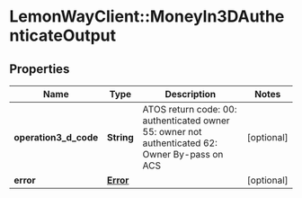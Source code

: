 # LemonWayClient::MoneyIn3DAuthenticateOutput

## Properties
Name | Type | Description | Notes
------------ | ------------- | ------------- | -------------
**operation3_d_code** | **String** | ATOS return code:  00: authenticated owner  55: owner not authenticated  62: Owner By-pass on ACS | [optional] 
**error** | [**Error**](Error.md) |  | [optional] 


